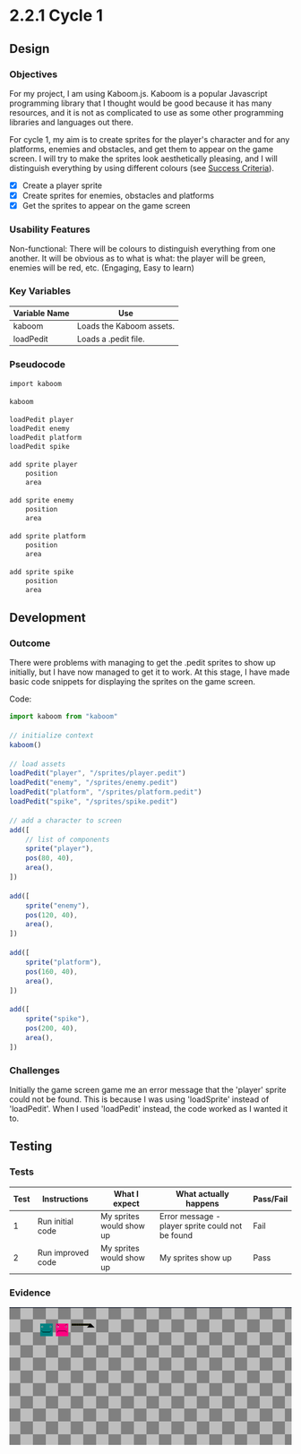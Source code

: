 # 2.2.1 Cycle 1

## Design

### Objectives

For my project, I am using Kaboom.js. Kaboom is a popular Javascript programming library that I thought would be good because it has many resources, and it is not as complicated to use as some other programming libraries and languages out there.

For cycle 1, my aim is to create sprites for the player's character and for any platforms, enemies and obstacles, and get them to appear on the game screen. I will try to make the sprites look aesthetically pleasing, and I will distinguish everything by using different colours (see [Success Criteria](../analysis/1.5-success-criteria.md)).

* [x] Create a player sprite
* [x] Create sprites for enemies, obstacles and platforms
* [x] Get the sprites to appear on the game screen

### Usability Features

Non-functional: There will be colours to distinguish everything from one another. It will be obvious as to what is what: the player will be green, enemies will be red, etc. (Engaging, Easy to learn)

### Key Variables

| Variable Name | Use                      |
| ------------- | ------------------------ |
| kaboom        | Loads the Kaboom assets. |
| loadPedit     | Loads a .pedit file.     |

### Pseudocode

```
import kaboom

kaboom

loadPedit player
loadPedit enemy
loadPedit platform
loadPedit spike

add sprite player
    position
    area

add sprite enemy
    position
    area

add sprite platform
    position
    area

add sprite spike
    position
    area
```

## Development

### Outcome

There were problems with managing to get the .pedit sprites to show up initially, but I have now managed to get it to work. At this stage, I have made basic code snippets for displaying the sprites on the game screen.



Code:

```javascript
import kaboom from "kaboom"

// initialize context
kaboom()

// load assets
loadPedit("player", "/sprites/player.pedit")
loadPedit("enemy", "/sprites/enemy.pedit")
loadPedit("platform", "/sprites/platform.pedit")
loadPedit("spike", "/sprites/spike.pedit")

// add a character to screen
add([
	// list of components
	sprite("player"),
	pos(80, 40),
	area(),
])

add([
    sprite("enemy"),
    pos(120, 40),
    area(),
])

add([
    sprite("platform"),
    pos(160, 40),
    area(),
])

add([
    sprite("spike"),
    pos(200, 40),
    area(),
])
```

### Challenges

Initially the game screen game me an error message that the 'player' sprite could not be found. This is because I was using 'loadSprite' instead of 'loadPedit'. When I used 'loadPedit' instead, the code worked as I wanted it to.

## Testing

### Tests

| Test | Instructions      | What I expect            | What actually happens                            | Pass/Fail |
| ---- | ----------------- | ------------------------ | ------------------------------------------------ | --------- |
| 1    | Run initial code  | My sprites would show up | Error message - player sprite could not be found | Fail      |
| 2    | Run improved code | My sprites would show up | My sprites show up                               | Pass      |

### Evidence

![](<../.gitbook/assets/image (4) (1) (1) (1) (1) (1) (1) (1).png>)
